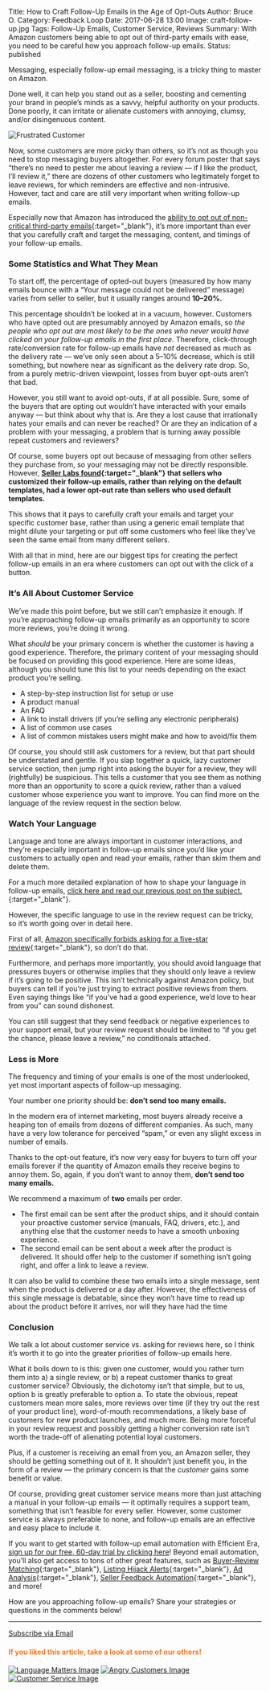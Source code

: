 Title: How to Craft Follow-Up Emails in the Age of Opt-Outs
Author: Bruce O.
Category: Feedback Loop
Date: 2017-06-28 13:00
Image: craft-follow-up.jpg
Tags: Follow-Up Emails, Customer Service, Reviews
Summary: With Amazon customers being able to opt out of third-party emails with ease, you need to be careful how you approach follow-up emails.
Status: published

Messaging, especially follow-up email messaging, is a tricky thing to master on Amazon. 

Done well, it can help you stand out as a seller, boosting and cementing your brand in people’s minds as a savvy, helpful authority on your products. Done poorly, it can irritate or alienate customers with annoying, clumsy, and/or disingenuous content.

![Frustrated Customer](/images/blog/2017/06/frustrated-computer-75.jpg)

Now, some customers are more picky than others, so it’s not as though you need to stop messaging buyers altogether. For every forum poster that says “there’s no need to pester me about leaving a review — if I like the product, I’ll review it,” there are dozens of other customers who legitimately forget to leave reviews, for which reminders are effective and non-intrusive. However, tact and care are still very important when writing follow-up emails.

Especially now that Amazon has introduced the [ability to opt out of non-critical third-party emails](https://efficientera.com/blog/2017/05/amazon-updates-opt-out-feature-for-non-critical-emails.html){:target="_blank"}, it’s more important than ever that you carefully craft and target the messaging, content, and timings of your follow-up emails.

### Some Statistics and What They Mean

To start off, the percentage of opted-out buyers (measured by how many emails bounce with a “Your message could not be delivered” message) varies from seller to seller, but it usually ranges around **10–20%.**

This percentage shouldn’t be looked at in a vacuum, however. Customers who have opted out are presumably annoyed by Amazon emails, so *the people who opt out are most likely to be the ones who never would have clicked on your follow-up emails in the first place.* Therefore, click-through rate/conversion rate for follow-up emails have *not* decreased as much as the delivery rate — we’ve only seen about a 5–10% decrease, which is still something, but nowhere near as significant as the delivery rate drop. So, from a purely metric-driven viewpoint, losses from buyer opt-outs aren’t that bad. 

However, you still want to avoid opt-outs, if at all possible. Sure, some of the buyers that are opting out wouldn’t have interacted with your emails anyway — but think about why that is. Are they a lost cause that irrationally hates your emails and can never be reached? Or are they an indication of a problem with your messaging, a problem that is turning away possible repeat customers and reviewers?

Of course, some buyers opt out because of messaging from other sellers they purchase from, so your messaging may not be directly responsible. However, **[Seller Labs found](https://www.sellerlabs.com/blog/amazon-unsolicited-email-opt-update-2/){:target="_blank"} that sellers who customized their follow-up emails, rather than relying on the default templates, had a lower opt-out rate than sellers who used default templates.**

This shows that it pays to carefully craft your emails and target your specific customer base, rather than using a generic email template that might dilute your targeting or put off some customers who feel like they’ve seen the same email from many different sellers.
 
With all that in mind, here are our biggest tips for creating the perfect follow-up emails in an era where customers can opt out with the click of a button.

### It’s All About Customer Service

We’ve made this point before, but we still can’t emphasize it enough. If you’re approaching follow-up emails primarily as an opportunity to score more reviews, you’re doing it wrong. 

What *should* be your primary concern is whether the customer is having a good experience. Therefore, the primary content of your messaging should be focused on providing this good experience. Here are some ideas, although you should tune this list to your needs depending on the exact product you’re selling.

* A step-by-step instruction list for setup or use
* A product manual
* An FAQ
* A link to install drivers (if you’re selling any electronic peripherals)
* A list of common use cases
* A list of common mistakes users might make and how to avoid/fix them

Of course, you should still ask customers for a review, but that part should be understated and gentle. If you slap together a quick, lazy customer service section, then jump right into asking the buyer for a review, they will (rightfully) be suspicious. This tells a customer that you see them as nothing more than an opportunity to score a quick review, rather than a valued customer whose experience you want to improve. You can find more on the language of the review request in the section below.

### Watch Your Language

Language and tone are always important in customer interactions, and they’re especially important in follow-up emails since you’d like your customers to actually open and read your emails, rather than skim them and delete them.

For a much more detailed explanation of how to shape your language in follow-up emails, [click here and read our previous post on the subject.](https://efficientera.com/blog/2017/03/language-matters-writing-follow-up-emails-that-actually-get-read.html){:target="_blank"}. 

However, the specific language to use in the review request can be tricky, so it’s worth going over in detail here.

First of all, [Amazon specifically forbids asking for a five-star review](https://www.amazon.com/gp/help/customer/display.html?nodeId=200414320){:target="_blank"}, so don’t do that. 

Furthermore, and perhaps more importantly, you should avoid language that pressures buyers or otherwise implies that they should only leave a review if it’s going to be positive. This isn’t technically against Amazon policy, but buyers can tell if you’re just trying to extract positive reviews from them. Even saying things like “if you’ve had a good experience, we’d love to hear from you” can sound dishonest.

You can still suggest that they send feedback or negative experiences to your support email, but your review request should be limited to “if you get the chance, please leave a review,” no conditionals attached. 

### Less is More

The frequency and timing of your emails is one of the most underlooked, yet most important aspects of follow-up messaging.

Your number one priority should be: **don’t send too many emails.** 

In the modern era of internet marketing, most buyers already receive a heaping ton of emails from dozens of different companies. As such, many have a very low tolerance for perceived “spam,” or even any slight excess in number of emails.

Thanks to the opt-out feature, it’s now very easy for buyers to turn off your emails forever if the quantity of Amazon emails they receive begins to annoy them. So, again, if you don’t want to annoy them, **don’t send too many emails.**

We recommend a maximum of **two** emails per order.

* The first email can be sent after the product ships, and it should contain your proactive customer service (manuals, FAQ, drivers, etc.), and anything else that the customer needs to have a smooth unboxing experience.
* The second email can be sent about a week after the product is delivered. It should offer help to the customer if something isn’t going right, and offer a link to leave a review.

It can also be valid to combine these two emails into a single message, sent when the product is delivered or a day after. However, the effectiveness of this single message is debatable, since they won’t have time to read up about the product before it arrives, nor will they have had the time 

### Conclusion

We talk a lot about customer service vs. asking for reviews here, so I think it’s worth it to go into the greater priorities of follow-up emails here. 

What it boils down to is this: given one customer, would you rather turn them into a) a single review, or b) a repeat customer thanks to great customer service? Obviously, the dichotomy isn’t that simple, but to us, option b is greatly preferable to option a. To state the obvious, repeat customers mean more sales, more reviews over time (if they try out the rest of your product line), word-of-mouth recommendations, a likely base of customers for new product launches, and much more. Being more forceful in your review request and possibly getting a higher conversion rate isn’t worth the trade-off of alienating potential loyal customers. 

Plus, if a customer is receiving an email from you, an Amazon seller, they should be getting something out of it. It shouldn’t just benefit you, in the form of a review — the primary concern is that the *customer* gains some benefit or value.

Of course, providing great customer service means more than just attaching a manual in your follow-up emails — it optimally requires a support team, something that isn’t feasible for every seller. However, some customer service is always preferable to none, and follow-up emails are an effective and easy place to include it.

If you want to get started with follow-up email automation with Efficient Era, [sign up for our free, 60-day trial by clicking here](https://app.efficientera.com/signup/)! Beyond email automation, you’ll also get access to tons of other great features, such as [Buyer-Review Matching](https://efficientera.com/pages/feedback/){:target="_blank"}, [Listing Hijack Alerts](https://efficientera.com/pages/alerts/){:target="_blank"}, [Ad Analysis](https://efficientera.com/pages/adreports/){:target="_blank"}, [Seller Feedback Automation](https://efficientera.com/pages/seller-feedback/){:target="_blank"}, and more!

How are you approaching follow-up emails? Share your strategies or questions in the comments below!

---

<!--Added this section from Leadboxes-->
<a class="btn btn-primary" href="https://efficientera.leadpages.co/leadbox/121f91a73f72a2%3A12c54680e746dc/5687539843203072/" target="_blank">Subscribe via Email</a><script data-leadbox="121f91a73f72a2:12c54680e746dc" data-url="https://efficientera.leadpages.co/leadbox/121f91a73f72a2%3A12c54680e746dc/5687539843203072/" data-config="%7B%7D" type="text/javascript" src="https://efficientera.leadpages.co/leadbox-1468522675.js"></script>

#### <font color="FF751A">If you liked this article, take a look at some of our others!</font>

<a href="https://efficientera.com/blog/2017/03/language-matters-writing-follow-up-emails-that-actually-get-read.html">![Language Matters Image](/images/blog/related/language-matters_small.jpg)</a>
<a href="https://efficientera.com/blog/2016/08/how-to-respond-to-angry-customers-in-6-steps.html">![Angry Customers Image](/images/blog/related/respond-angry-customers_small.jpg)</a>
<a href="https://efficientera.com/blog/2016/07/why-customer-service-matters-on-amazon.html">![Customer Service Image](/images/blog/related/why-customer-service_small.jpg)</a>

